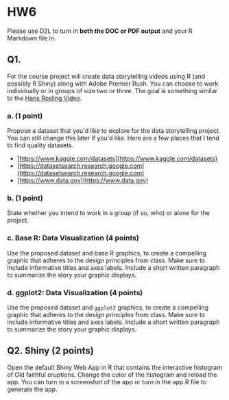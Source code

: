 # HW6

Please use D2L to turn in **both the DOC or PDF output** and your R Markdown file in.


## Q1.
For the course project will create data storytelling videos using R (and possibly R Shiny) along with Adobe Premier Rush. You can choose to work individually or in groups of size two or three. The goal is something similar to the [Hans Rosling Video](https://www.youtube.com/embed/jbkSRLYSojo?rel=0).

### a. (1 point)
Propose a dataset that you'd like to explore for the data storytelling project. You can still change this later if you'd like. Here are a few places that I tend to find quality datasets.

- [https://www.kaggle.com/datasets](https://www.kaggle.com/datasets)
- [https://datasetsearch.research.google.com](https://datasetsearch.research.google.com)
- [https://www.data.gov](https://www.data.gov)


### b. (1 point)
State whether you intend to work in a group (if so, who) or alone for the project.

### c. Base R: Data Visualization (4 points)

Use the proposed dataset and base R graphics, to create a compelling graphic that adheres to the design principles from class. Make sure to include informative titles and axes labels. Include a short written paragraph to summarize the story your graphic displays.

### d. ggplot2: Data Visualization (4 points)

Use the proposed dataset and `ggplot2`  graphics, to create a compelling graphic that adheres to the design principles from class. Make sure to include informative titles and axes labels. Include a short written paragraph to summarize the story your graphic displays.


## Q2. Shiny (2 points)

Open the default Shiny Web App in R that contains the interactive histogram of Old faithful eruptions. Change the color of the histogram and reload the app. You can turn in a screenshot of the app or turn in the app.R file to generate the app.
